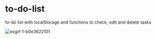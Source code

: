 # to-do-list
to-do list with localStorage and functions to check, edit and delete tasks

![ezgif-1-b0e3622101](https://user-images.githubusercontent.com/99913525/168914240-76a262c2-87a6-4713-96e8-fb261feb4fac.gif)
